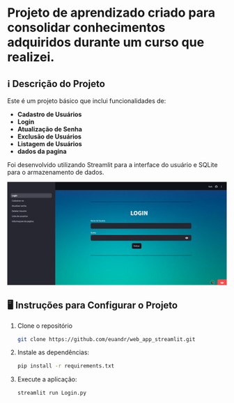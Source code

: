 # Projeto de aprendizado criado para consolidar conhecimentos adquiridos durante um curso que realizei.


## ℹ️ Descrição do Projeto 
Este é um projeto básico que inclui funcionalidades de:
- **Cadastro de Usuários**
- **Login**
- **Atualização de Senha**
- **Exclusão de Usuários**
- **Listagem de Usuários**
- **dados da pagina**

Foi desenvolvido utilizando Streamlit para a interface do usuário e SQLite para o armazenamento de dados.

<img src = "https://github.com/euandr/web_app_streamlit/blob/main/Images_Background/Aplica%C3%A7%C3%A3o_Wed_img.png?raw=true">

## 🖥️ Instruções para Configurar o Projeto 

1. Clone o repositório
    ```sh
    git clone https://github.com/euandr/web_app_streamlit.git
    ```

2. Instale as dependências:
    ```sh
    pip install -r requirements.txt
    ```

3. Execute a aplicação:
    ```sh
    streamlit run Login.py
    ```

